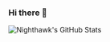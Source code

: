 ### Hi there 👋

![Nighthawk's GitHub Stats](https://github-readme-stats.vercel.app/api?username=Leopoldphor&show_icons=true&theme=vue-dark)

<!--
**Leopoldphor/Leopoldphor** is a ✨ _special_ ✨ repository because its `README.md` (this file) appears on your GitHub profile.

Here are some ideas to get you started:

- 🔭 I’m currently working on ...
- 🌱 I’m currently learning ...
- 👯 I’m looking to collaborate on ...
- 🤔 I’m looking for help with ...
- 💬 Ask me about ...
- 📫 How to reach me: ...
- 😄 Pronouns: ...
- ⚡ Fun fact: ...
-->
